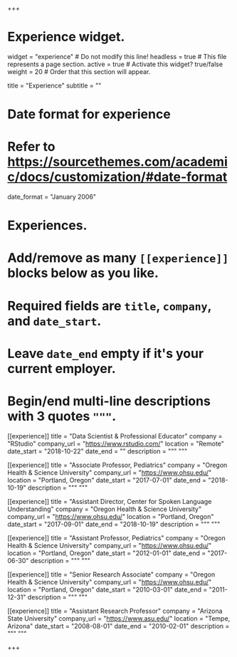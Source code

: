 +++
# Experience widget.
widget = "experience"  # Do not modify this line!
headless = true  # This file represents a page section.
active = true # Activate this widget? true/false
weight = 20  # Order that this section will appear.

title = "Experience"
subtitle = ""

# Date format for experience
#   Refer to https://sourcethemes.com/academic/docs/customization/#date-format
date_format = "January 2006"

# Experiences.
#   Add/remove as many `[[experience]]` blocks below as you like.
#   Required fields are `title`, `company`, and `date_start`.
#   Leave `date_end` empty if it's your current employer.
#   Begin/end multi-line descriptions with 3 quotes `"""`.
[[experience]]
  title = "Data Scientist & Professional Educator"
  company = "RStudio"
  company_url = "https://www.rstudio.com/"
  location = "Remote"
  date_start = "2018-10-22"
  date_end = ""
  description = """
  """

[[experience]]
  title = "Associate Professor, Pediatrics"
  company = "Oregon Health & Science University"
  company_url = "https://www.ohsu.edu/"
  location = "Portland, Oregon"
  date_start = "2017-07-01"
  date_end = "2018-10-19"
  description = """ """
  
[[experience]]
  title = "Assistant Director, Center for Spoken Language Understanding"
  company = "Oregon Health & Science University"
  company_url = "https://www.ohsu.edu/"
  location = "Portland, Oregon"
  date_start = "2017-09-01"
  date_end = "2018-10-19"
  description = """ """

[[experience]]
  title = "Assistant Professor, Pediatrics"
  company = "Oregon Health & Science University"
  company_url = "https://www.ohsu.edu/"
  location = "Portland, Oregon"
  date_start = "2012-01-01"
  date_end = "2017-06-30"
  description = """ """
  
[[experience]]
  title = "Senior Research Associate"
  company = "Oregon Health & Science University"
  company_url = "https://www.ohsu.edu/"
  location = "Portland, Oregon"
  date_start = "2010-03-01"
  date_end = "2011-12-31"
  description = """ """
  
[[experience]]
  title = "Assistant Research Professor"
  company = "Arizona State University"
  company_url = "https://www.asu.edu/"
  location = "Tempe, Arizona"
  date_start = "2008-08-01"
  date_end = "2010-02-01"
  description = """ """

+++
